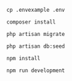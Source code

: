 ```
cp .envexample .env
```

```
composer install
```

```
php artisan migrate
```
```
php artisan db:seed
```
```
npm install
```
```
npm run development
```
